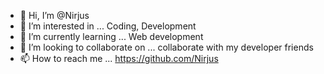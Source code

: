 - 👋 Hi, I’m @Nirjus
- 👀 I’m interested in ... Coding, Development
- 🌱 I’m currently learning ... Web development
- 💞️ I’m looking to collaborate on ... collaborate with my developer friends
- 📫 How to reach me ...  https://github.com/Nirjus

<!---
Nirjus/Nirjus is a ✨ special ✨ repository because its `README.md` (this file) appears on your GitHub profile.
You can click the Preview link to take a look at your changes.
--->
